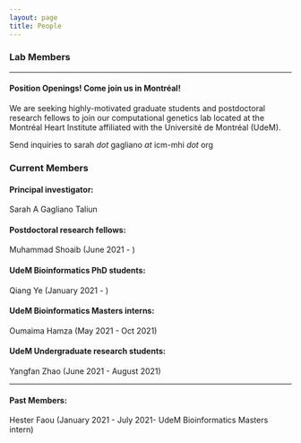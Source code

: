 ```yaml
---
layout: page
title: People 
---
```


### Lab Members

-------
#### Position Openings! <b>Come join us in Montréal!</b>
We are seeking highly-motivated graduate students and postdoctoral research fellows to join our computational genetics lab located at the Montréal Heart Institute affiliated with the Université de Montréal (UdeM).

Send inquiries to sarah <i>dot</i> gagliano <i>at</i> icm-mhi <i>dot</i> org


### Current Members
#### Principal investigator:
Sarah A Gagliano Taliun

#### Postdoctoral research fellows: 
Muhammad Shoaib (June 2021 - )

#### UdeM Bioinformatics PhD students:
Qiang Ye (January 2021 - )

#### UdeM Bioinformatics Masters interns:
Oumaima Hamza (May 2021 - Oct 2021)

#### UdeM Undergraduate research students:
Yangfan Zhao (June 2021 - August 2021)

-------
#### Past Members:  
Hester Faou (January 2021 - July 2021- UdeM Bioinformatics Masters intern)
